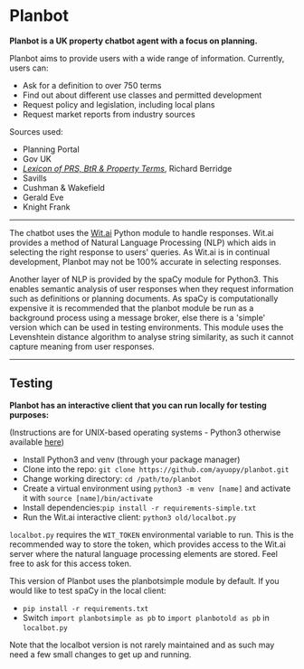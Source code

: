 # Planbot

**Planbot is a UK property chatbot agent with a focus on planning.**

Planbot aims to provide users with a wide range of information. Currently, users can:
* Ask for a definition to over 750 terms
* Find out about different use classes and permitted development
* Request policy and legislation, including local plans
* Request market reports from industry sources

Sources used:
* Planning Portal
* Gov UK
* [*Lexicon of PRS, BtR & Property Terms*](http://www.richard-berridge.co.uk/prs-lexicon), Richard Berridge
* Savills
* Cushman & Wakefield
* Gerald Eve
* Knight Frank

---

The chatbot uses the [Wit.ai](https://github.com/wit-ai/pywit) Python module to handle
responses. Wit.ai provides a method of Natural Language Processing (NLP) which aids in
selecting the right response to users' queries. As Wit.ai is in continual development,
Planbot may not be 100% accurate in selecting responses.

Another layer of NLP is provided by the spaCy module for Python3. This enables 
semantic analysis of user responses when they request information such as definitions
or planning documents. As spaCy is computationally expensive it is recommended that the 
planbot module be run as a background process using a message broker, else there is a 
'simple' version which can be used in testing environments. This module uses the 
Levenshtein distance algorithm to analyse string similarity, as such it cannot capture 
meaning from user responses.

---

## Testing

**Planbot has an interactive client that you can run locally for testing purposes:** 

(Instructions are for UNIX-based operating systems - Python3 otherwise available [here](https://www.python.org/downloads/))

* Install Python3 and venv (through your package manager)
* Clone into the repo: `git clone https://github.com/ayuopy/planbot.git`
* Change working directory: `cd /path/to/planbot`
* Create a virtual environment using `python3 -m venv [name]` and
    activate it with `source [name]/bin/activate`
* Install dependencies:`pip install -r requirements-simple.txt`
* Run the Wit.ai interactive client: `python3 old/localbot.py`

`localbot.py` requires the `WIT_TOKEN` environmental variable to run. This is the 
recommended way to store the token, which provides access to the Wit.ai server where 
the natural language processing elements are stored. Feel free to ask for this access 
token.

This version of Planbot uses the planbotsimple module by default. If you would like to 
test spaCy in the local client:

* `pip install -r requirements.txt`
* Switch `import planbotsimple as pb` to `import planbotold as pb` in `localbot.py`

Note that the localbot version is not rarely maintained and as such may need a few
small changes to get up and running.
